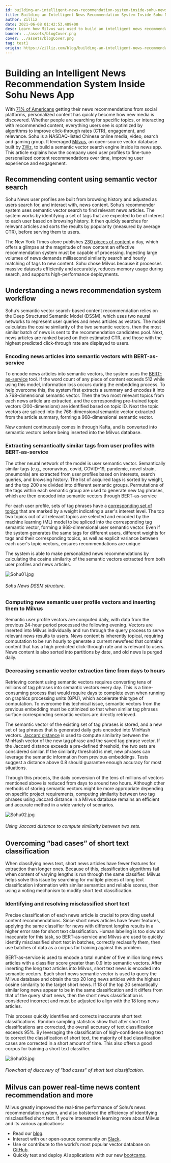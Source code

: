 ```yaml
---
id: building-an-intelligent-news-recommendation-system-inside-sohu-news-app.md
title: Building an Intelligent News Recommendation System Inside Sohu News App
author: Zilliz
date: 2021-06-08 01:42:53.489+00
desc: Learn how Milvus was used to build an intelligent news recommendation system inside an app.
banner: ../assets/blogCover.png
cover: ../assets/blogCover.png
tag: test1
origin: https://zilliz.com/blog/building-an-intelligent-news-recommendation-system-inside-sohu-news-app
---
```

  
# Building an Intelligent News Recommendation System Inside Sohu News App
With [71% of Americans](https://www.socialmediatoday.com/news/new-research-shows-that-71-of-americans-now-get-news-content-via-social-pl/593255/) getting their news recommendations from social platforms, personalized content has quickly become how new media is discovered. Whether people are searching for specific topics, or interacting with recommended content, everything users see is optimized by algorithms to improve click-through rates (CTR), engagement, and relevance. Sohu is a NASDAQ-listed Chinese online media, video, search and gaming group. It leveraged [Milvus](https://milvus.io/), an open-source vector database built by [Zilliz](https://zilliz.com/), to build a semantic vector search engine inside its news app. This article explains how the company used user profiles to fine-tune personalized content recommendations over time, improving user experience and engagement.

## Recommending content using semantic vector search

Sohu News user profiles are built from browsing history and adjusted as users search for, and interact with, news content. Sohu’s recommender system uses semantic vector search to find relevant news articles. The system works by identifying a set of tags that are expected to be of interest to each user based on browsing history. It then quickly searches for relevant articles and sorts the results by popularity (measured by average CTR), before serving them to users. 

The New York Times alone publishes [230 pieces of content](https://www.theatlantic.com/technology/archive/2016/05/how-many-stories-do-newspapers-publish-per-day/483845/) a day, which offers a glimpse at the magnitude of new content an effective recommendation system must be capable of processing. Ingesting large volumes of news demands millisecond similarity search and hourly matching of tags to new content. Sohu chose Milvus because it processes massive datasets efficiently and accurately, reduces memory usage during search, and supports high-performance deployments.

## Understanding a news recommendation system workflow

Sohu’s semantic vector search-based content recommendation relies on the Deep Structured Semantic Model (DSSM), which uses two neural networks to represent user queries and news articles as vectors. The model calculates the cosine similarity of the two semantic vectors, then the most similar batch of news is sent to the recommendation candidates pool. Next, news articles are ranked based on their estimated CTR, and those with the highest predicted click-through rate are displayed to users.

### Encoding news articles into semantic vectors with BERT-as-service

To encode news articles into semantic vectors, the system uses the [BERT-as-service](https://github.com/hanxiao/bert-as-service.git) tool. If the word count of any piece of content exceeds 512 while using this model, information loss occurs during the embedding process. To help overcome this, the system first extracts a summary and encodes it into a 768-dimensional semantic vector. Then the two most relevant topics from each news article are extracted, and the corresponding pre-trained topic vectors (200-dimensions) are identified based on topic ID. Next the topic vectors are spliced into the 768-dimensional semantic vector extracted from the article summary, forming a 968-dimensional semantic vector. 

New content continuously comes in through Kafta, and is converted into semantic vectors before being inserted into the Milvus database.

### Extracting semantically similar tags from user profiles with BERT-as-service

The other neural network of the model is user semantic vector. Semantically similar tags (e.g., coronavirus, covid, COVID-19, pandemic, novel strain, pneumonia) are extracted from user profiles based on interests, search queries, and browsing history. The list of acquired tags is sorted by weight, and the top 200 are divided into different semantic groups. Permutations of the tags within each semantic group are used to generate new tag phrases, which are then encoded into semantic vectors through BERT-as-service

For each user profile, sets of tag phrases have a [corresponding set of topics](https://github.com/baidu/Familia) that are marked by a weight indicating a user's interest level. The top two topics out of all relevant topics are selected and encoded by the machine learning (ML) model to be spliced into the corresponding tag semantic vector, forming a 968-dimensional user semantic vector. Even if the system generates the same tags for different users, different weights for tags and their corresponding topics, as well as explicit variance between each user's topic vectors, ensures recommendations are unique

The system is able to make personalized news recommendations by calculating the cosine similarity of the semantic vectors extracted from both user profiles and news articles.

![Sohu01.jpg](https://zilliz-cms.s3.us-west-2.amazonaws.com/Sohu01_1e466fe0c3.jpg)
###### *Sohu News DSSM structure.*

### Computing new semantic user profile vectors and inserting them to Milvus

Semantic user profile vectors are computed daily, with data from the previous 24-hour period processed the following evening. Vectors are inserted into Milvus individually and run through the query process to serve relevant news results to users. News content is inherently topical, requiring computation to be run hourly to generate a current newsfeed that contains content that has a high predicted click-through rate and is relevant to users. News content is also sorted into partitions by date, and old news is purged daily.

### Decreasing semantic vector extraction time from days to hours

Retrieving content using semantic vectors requires converting tens of millions of tag phrases into semantic vectors every day. This is a time-consuming process that would require days to complete even when running on graphics processing units (GPU), which accelerate this type of computation. To overcome this technical issue, semantic vectors from the previous embedding must be optimized so that when similar tag phrases surface corresponding semantic vectors are directly retrieved.

The semantic vector of the existing set of tag phrases is stored, and a new set of tag phrases that is generated daily gets encoded into MinHash vectors. [Jaccard distance](https://milvus.io/docs/metric.md) is used to compute similarity between the MinHash vector of the new tag phrase and the saved tag phrase vector. If the Jaccard distance exceeds a pre-defined threshold, the two sets are considered similar. If the similarity threshold is met, new phrases can leverage the semantic information from previous embeddings. Tests suggest a distance above 0.8 should guarantee enough accuracy for most situations.

Through this process, the daily conversion of the tens of millions of vectors mentioned above is reduced from days to around two hours. Although other methods of storing semantic vectors might be more appropriate depending on specific project requirements, computing similarity between two tag phrases using Jaccard distance in a Milvus database remains an efficient and accurate method in a wide variety of scenarios.

![Sohu02.jpg](https://zilliz-cms.s3.us-west-2.amazonaws.com/Sohu02_d50fccc538.jpg)
###### *Using Jaccard distance to compute similarity between two sets.*

## Overcoming “bad cases” of short text classification

When classifying news text, short news articles have fewer features for extraction than longer ones. Because of this, classification algorithms fail when content of varying lengths is run through the same classifier. Milvus helps solve this issue by searching for multiple pieces of long text classification information with similar semantics and reliable scores, then using a voting mechanism to modify short text classification. 

### Identifying and resolving misclassified short text 

Precise classification of each news article is crucial to providing useful content recommendations. Since short news articles have fewer features, applying the same classifier for news with different lengths results in a higher error rate for short text classification. Human labeling is too slow and inaccurate for this task, so BERT-as-service and Milvus are used to quickly identify misclassified short text in batches, correctly reclassify them, then use batches of data as a corpus for training against this problem.

BERT-as-service is used to encode a total number of five million long news articles with a classifier score greater than 0.9 into semantic vectors. After inserting the long text articles into Milvus, short text news is encoded into semantic vectors. Each short news semantic vector is used to query the Milvus database and obtain the top 20 long news articles with the highest cosine similarity to the target short news. If 18 of the top 20 semantically similar long news appear to be in the same classification and it differs from that of the query short news, then the short news classification is considered incorrect and must be adjusted to align with the 18 long news articles.

This process quickly identifies and corrects inaccurate short text classifications. Random sampling statistics show that after short text classifications are corrected, the overall accuracy of text classification exceeds 95%. By leveraging the classification of high-confidence long text to correct the classification of short text, the majority of bad classification cases are corrected in a short amount of time. This also offers a good corpus for training a short text classifier.

![Sohu03.jpg](https://zilliz-cms.s3.us-west-2.amazonaws.com/Sohu03_a43074cf5f.jpg)
###### *Flowchart of discovery of "bad cases" of short text classification.*

## Milvus can power real-time news content recommendation and more

Milvus greatly improved the real-time performance of Sohu’s news recommendation system, and also bolstered the efficiency of identifying misclassified short text. If you’re interested in learning more about Milvus and its various applications:

- Read our [blog](https://zilliz.com/blog).
- Interact with our open-source community on [Slack](https://join.slack.com/t/milvusio/shared_invite/zt-e0u4qu3k-bI2GDNys3ZqX1YCJ9OM~GQ).
- Use or contribute to the world’s most popular vector database on [GitHub](https://github.com/milvus-io/milvus/).
- Quickly test and deploy AI applications with our new [bootcamp](https://github.com/milvus-io/bootcamp).
  